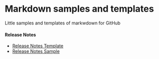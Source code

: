# Markdown samples and templates
Little samples and templates of markwdown for GitHub

#### Release Notes
* [Release Notes Template](ReleaseNotes_template.md)
* [Release Notes Sample](ReleaseNotes.md)
